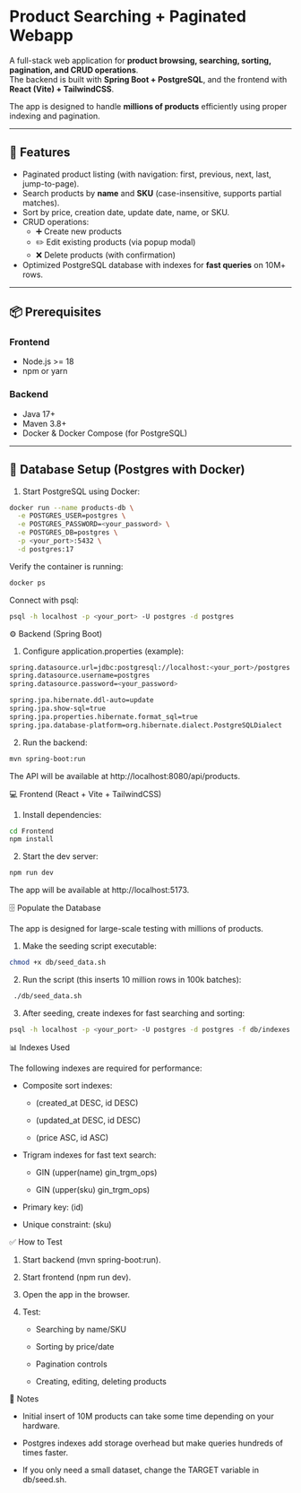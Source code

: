 # Product Searching + Paginated Webapp

A full-stack web application for **product browsing, searching, sorting, pagination, and CRUD operations**.  
The backend is built with **Spring Boot + PostgreSQL**, and the frontend with **React (Vite) + TailwindCSS**.

The app is designed to handle **millions of products** efficiently using proper indexing and pagination.

---

## 🚀 Features
- Paginated product listing (with navigation: first, previous, next, last, jump-to-page).
- Search products by **name** and **SKU** (case-insensitive, supports partial matches).
- Sort by price, creation date, update date, name, or SKU.
- CRUD operations:
  - ➕ Create new products
  - ✏️ Edit existing products (via popup modal)
  - ❌ Delete products (with confirmation)
- Optimized PostgreSQL database with indexes for **fast queries** on 10M+ rows.

---

## 📦 Prerequisites

### Frontend
- Node.js >= 18
- npm or yarn

### Backend
- Java 17+
- Maven 3.8+
- Docker & Docker Compose (for PostgreSQL)

---

## 🐘 Database Setup (Postgres with Docker)

1. Start PostgreSQL using Docker:

```bash
docker run --name products-db \
  -e POSTGRES_USER=postgres \
  -e POSTGRES_PASSWORD=<your_password> \
  -e POSTGRES_DB=postgres \
  -p <your_port>:5432 \
  -d postgres:17
```

Verify the container is running:

```bash
docker ps
```


Connect with psql:

```bash
psql -h localhost -p <your_port> -U postgres -d postgres
```

⚙️ Backend (Spring Boot)

1. Configure application.properties (example):
```bash
spring.datasource.url=jdbc:postgresql://localhost:<your_port>/postgres
spring.datasource.username=postgres
spring.datasource.password=<your_password>

spring.jpa.hibernate.ddl-auto=update
spring.jpa.show-sql=true
spring.jpa.properties.hibernate.format_sql=true
spring.jpa.database-platform=org.hibernate.dialect.PostgreSQLDialect
```
2. Run the backend:
```bash
mvn spring-boot:run
```

The API will be available at http://localhost:8080/api/products.

💻 Frontend (React + Vite + TailwindCSS)

1. Install dependencies:
```bash
cd Frontend
npm install
```

2. Start the dev server:
```bash
npm run dev
```

The app will be available at http://localhost:5173.

🗄️ Populate the Database

The app is designed for large-scale testing with millions of products.

1. Make the seeding script executable:

```bash
chmod +x db/seed_data.sh
```

2. Run the script (this inserts 10 million rows in 100k batches):
```bash
 ./db/seed_data.sh
```
3. After seeding, create indexes for fast searching and sorting:
 ```bash
 psql -h localhost -p <your_port> -U postgres -d postgres -f db/indexes.sql
 ```

📊 Indexes Used

The following indexes are required for performance:

- Composite sort indexes:

  - (created_at DESC, id DESC)

  - (updated_at DESC, id DESC)

  - (price ASC, id ASC)

- Trigram indexes for fast text search:

  - GIN (upper(name) gin_trgm_ops)

  - GIN (upper(sku) gin_trgm_ops)

- Primary key: (id)

- Unique constraint: (sku)

✅ How to Test

1. Start backend (mvn spring-boot:run).

2. Start frontend (npm run dev).

3. Open the app in the browser.

4. Test:

    - Searching by name/SKU

    - Sorting by price/date

    - Pagination controls

    - Creating, editing, deleting products

📝 Notes

- Initial insert of 10M products can take some time depending on your hardware.

- Postgres indexes add storage overhead but make queries hundreds of times faster.

- If you only need a small dataset, change the TARGET variable in db/seed.sh.
